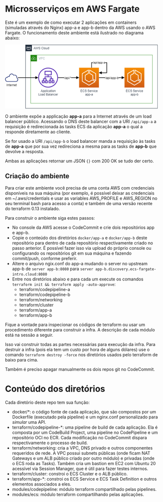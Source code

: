 # Microsserviços em AWS Fargate

Este é um exemplo de como executar 2 aplicações em containers (simuladas através do Nginx)
app-a e app-b dentro da AWS usando o AWS Fargate. O funcionamento deste ambiente está ilustrado 
no diagrama abaixo:

![arquitetura](docs/tdc-ecs-diagram.png)

O ambiente expõe a applicação **app-a** para a Internet através de um load balancer público. Acessando o DNS deste balancer com a URI `/api/app-a` a requisição é redirecionada às tasks ECS da aplicação **app-a** o qual a responde diretamente ao cliente.

Se for usado a URI `/api/app-b` o load balancer manda a requisição às tasks de **app-a** que por sua vez redireciona a mesma para as tasks de **app-b** que devolve a resposta. 

Ambas as aplicações retornar um JSON `{}` com 200 OK se tudo der certo.

## Criação do ambiente

Para criar este ambiente você precisa de uma conta AWS com credenciais disponíveis na sua máquina (por exemplo, é possível deixar as credenciais em ~/.aws/credentials e usar as variables AWS_PROFILE e AWS_REGION no seu terminal bash para acesso a conta) e também de uma versão recente do terraform 0.13 instalado.

Para construir o ambiente siga estes passos:

- No console da AWS acesse o CodeCommit e crie dois repositórios app e app-b.
- Copie o conteúdo dos diretórios `docker/app-a` e `docker/app-b` deste repositório para dentro de cada repositório respectivamente criado no passo anterior. É possível fazer isso via upload do próprio console ou configurando os repositórios git em sua máquina e fazendo commit/push, conforme preferir.
- Altere o arquivo ngix.conf do app-a mudando o server no upstream app-b de `server app-b:8080` para `server app-b.discovery.ecs-fargate-intro.cloud:8080`
- Entre nos diretórios abaixo e para cada um execute os comandos `terraform init && terraform apply -auto-approve`:
  - terraform/codepipeline-a
  - terraform/codepipeline-b
  - terraform/networking
  - terraform/cluster
  - terraform/app-a
  - terraform/app-b

Fique a vontade para inspecionar os códigos de terraform ou usar um procedimento diferente para construir a infra. A descrição de cada módulo está na sessão a seguir.

Isso vai construir todas as partes necessárias para execução da infra. Para destruir a infra (pois ela tem um custo por hora de alguns dólares) use o comando `terraform destroy -force` nos diretórios usados pelo terraform de baixo para cima.

Também é preciso apagar manualmente os dois repos git no CodeCommit.

# Conteúdo dos diretórios

Cada diretório deste repo tem sua função:

- docker/*: o código fonte de cada aplicação, que são compostos por um Dockerfile (executado pela pipeline) e um nginx.conf personalizado para *simular* uma API.
- terraform/codepipeline-*: uma pipeline de build de cada aplicação. Ela é composta por um CodeBuild Project, uma pipeline no CodePipeline e um repositório OCI no ECR. Cada modificação no CodeCommit dispara respectivamente o processo de build.
- terraform/networking: cria a VPC, DNS privado e outros componentes requeridos de rede. A VPC possui subnets públicas (onde ficam NAT Gateways e um ALB público criado por outro módulo) e privadas (onde o ECS roda as Tasks). Também cria um bastion em EC2 com Ubuntu 20 acessível via Session Manager, que é útil para fazer testes internos.
- terraform/cluster: constroi o ECS Cluster e o ALB público.
- terraform/app-*: constroi os ECS Service e ECS Task Definition e outros elementos associados a eles. 
- modules/codepipeline: módulo terraform compartilhado pelas pipelines.
- modules/ecs: módulo terraform compartilhando pelas aplicações.

